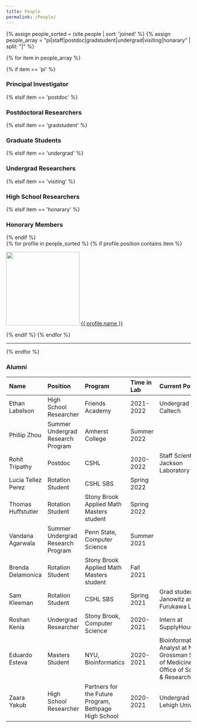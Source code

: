 ```yaml
---
title: People
permalink: /People/
---
```


{% assign people_sorted = (site.people | sort: 'joined' %}
{% assign people_array = "pi|staff|postdoc|gradstudent|undergrad|visiting|honarary" | split: "|" %}

{% for item in people_array %}

<div class="pos_header">
{% if item == 'pi' %}
<h3>Principal Investigator</h3>
 {% elsif item == 'postdoc' %}
<h3>Postdoctoral Researchers</h3>
 {% elsif item == 'gradstudent' %}
<h3>Graduate Students</h3>
{% elsif item == 'undergrad' %}
<h3>Undergrad Researchers</h3>
{% elsif item == 'visiting' %}
<h3>High School Researchers</h3>
{% elsif item == 'honarary' %}
<h3>Honorary Members</h3>
{% endif %}
</div>

<div class="content list people">
  {% for profile in people_sorted %}
    {% if profile.position contains item %}
    <div class="list-item-people">
      <p class="list-post-title">
        <a href="{{ site.baseurl }}{{ profile.url }}"><img width="200" src="{{site.baseurl}}/images/people/{{profile.avatar}}"></a>
        <a class="name" href="{{ site.baseurl }}{{ profile.url }}">{{ profile.name }}</a>
      </p>
    </div>    
    {% endif %}
  {% endfor %}
</div>
<hr>
{% endfor %}


<h3>Alumni</h3>

| Name | Position | Program | Time in Lab | Current Position |
| :------------- |:-------------| :-----------| :-----------| :-----------|
Ethan Labelson | High School Researcher  | Friends Academy | 2021-2022 | Undergrad at Caltech |
Phillip Zhou | Summer Undergrad Research Program  | Amherst College | Summer 2022 | |
Rohit Tripathy | Postdoc | CSHL | 2020-2022 | Staff Scientist in Jackson Laboratory |
Lucia Tellez Perez | Rotation Student | CSHL SBS | Spring 2022 |  |
Thomas Huffstutler | Rotation Student | Stony Brook Applied Math Masters student | Spring 2022 | |
Vandana Agarwala | Summer Undergrad Research Program | Penn State, Computer Science | Summer 2021 | |
Brenda Delamonica | Rotation Student | Stony Brook Applied Math Masters student | Fall 2021 | |
Sam Kleeman | Rotation Student | CSHL SBS | Spring 2021 | Grad student in Janowitz and Furukawa Labs |
Roshan Kenia | Undergrad Researcher | Stony Brook, Computer Science | 2020-2021 | Intern at SupplyHouse.com |
Eduardo Esteva | Masters Student | NYU, Bioinformatics | 2020-2021 | Bioinformatics Analyst at NYU Grossman School of Medicine, Office of Science & Research|
Zaara Yakub | High School Researcher | Partners for the Future Program, Bethpage High School | 2020-2021 | Undergrad at Lehigh University |

<br>
<br>
<br>


